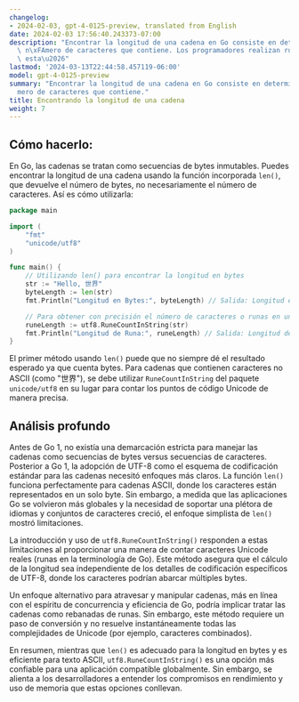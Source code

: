```yaml
---
changelog:
- 2024-02-03, gpt-4-0125-preview, translated from English
date: 2024-02-03 17:56:40.243373-07:00
description: "Encontrar la longitud de una cadena en Go consiste en determinar el\
  \ n\xFAmero de caracteres que contiene. Los programadores realizan rutinariamente\
  \ esta\u2026"
lastmod: '2024-03-13T22:44:58.457119-06:00'
model: gpt-4-0125-preview
summary: "Encontrar la longitud de una cadena en Go consiste en determinar el n\xFA\
  mero de caracteres que contiene."
title: Encontrando la longitud de una cadena
weight: 7
---
```


## Cómo hacerlo:
En Go, las cadenas se tratan como secuencias de bytes inmutables. Puedes encontrar la longitud de una cadena usando la función incorporada `len()`, que devuelve el número de bytes, no necesariamente el número de caracteres. Así es cómo utilizarla:

```go
package main

import (
	"fmt"
	"unicode/utf8"
)

func main() {
	// Utilizando len() para encontrar la longitud en bytes
	str := "Hello, 世界"
	byteLength := len(str)
	fmt.Println("Longitud en Bytes:", byteLength) // Salida: Longitud en Bytes: 13

	// Para obtener con precisión el número de caracteres o runas en una cadena
	runeLength := utf8.RuneCountInString(str)
	fmt.Println("Longitud de Runa:", runeLength) // Salida: Longitud de Runa: 9
}
```
El primer método usando `len()` puede que no siempre dé el resultado esperado ya que cuenta bytes. Para cadenas que contienen caracteres no ASCII (como "世界"), se debe utilizar `RuneCountInString` del paquete `unicode/utf8` en su lugar para contar los puntos de código Unicode de manera precisa.

## Análisis profundo
Antes de Go 1, no existía una demarcación estricta para manejar las cadenas como secuencias de bytes versus secuencias de caracteres. Posterior a Go 1, la adopción de UTF-8 como el esquema de codificación estándar para las cadenas necesitó enfoques más claros. La función `len()` funciona perfectamente para cadenas ASCII, donde los caracteres están representados en un solo byte. Sin embargo, a medida que las aplicaciones Go se volvieron más globales y la necesidad de soportar una plétora de idiomas y conjuntos de caracteres creció, el enfoque simplista de `len()` mostró limitaciones.

La introducción y uso de `utf8.RuneCountInString()` responden a estas limitaciones al proporcionar una manera de contar caracteres Unicode reales (runas en la terminología de Go). Este método asegura que el cálculo de la longitud sea independiente de los detalles de codificación específicos de UTF-8, donde los caracteres podrían abarcar múltiples bytes.

Un enfoque alternativo para atravesar y manipular cadenas, más en línea con el espíritu de concurrencia y eficiencia de Go, podría implicar tratar las cadenas como rebanadas de runas. Sin embargo, este método requiere un paso de conversión y no resuelve instantáneamente todas las complejidades de Unicode (por ejemplo, caracteres combinados).

En resumen, mientras que `len()` es adecuado para la longitud en bytes y es eficiente para texto ASCII, `utf8.RuneCountInString()` es una opción más confiable para una aplicación compatible globalmente. Sin embargo, se alienta a los desarrolladores a entender los compromisos en rendimiento y uso de memoria que estas opciones conllevan.
